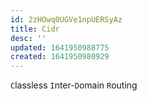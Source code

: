 ```yaml
---
id: 2zHOwq0UGVe1npUERSyAz
title: Cidr
desc: ''
updated: 1641950988775
created: 1641950980929
---
```


`C`lassless `I`nter-`D`omain `R`outing
